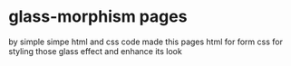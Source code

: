 # glass-morphism pages
by simple simpe html and css code made this pages
html for form
css for styling those glass effect and enhance its look
